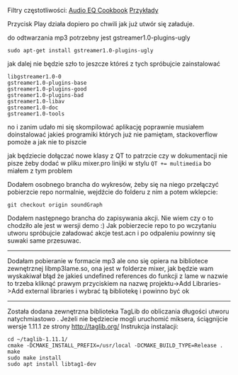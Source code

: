 Filtry częstotliwości:
[Audio EQ Cookbook](http://www.musicdsp.org/files/Audio-EQ-Cookbook.txt)
[Przykłady](http://blog.bjornroche.com/2012/08/basic-audio-eqs.html)

Przycisk Play działa dopiero po chwili jak już utwór się załaduje.

do odtwarzania mp3 potrzebny jest gstreamer1.0-plugins-ugly
```
sudo apt-get install gstreamer1.0-plugins-ugly
```

jak dalej nie będzie szło to jeszcze któreś z tych spróbujcie zainstalować 
```
libgstreamer1.0-0
gstreamer1.0-plugins-base
gstreamer1.0-plugins-good
gstreamer1.0-plugins-bad 
gstreamer1.0-libav
gstreamer1.0-doc
gstreamer1.0-tools
```

no i zanim udało mi się skompilować aplikację poprawnie musiałem doinstalować jakieś programiki których już nie pamiętam, stackoverflow pomoże a jak nie to piszcie

jak będziecie dołączać nowe klasy z QT to patrzcie czy w dokumentacji nie pisze żeby dodać w pliku mixer.pro linijki w stylu `QT += multimedia` bo miałem z tym problem

Dodałem osobnego brancha do wykresów, żeby się na niego przełączyć pobierzcie repo normalnie, wejdźcie do folderu z nim a potem wklepcie:
```
git checkout origin soundGraph
```

Dodałem następnego brancha do zapisywania akcji. Nie wiem czy o to chodziło ale jest w wersji demo :)
Jak pobierzecie repo to po wczytaniu utworu spróbujcie załadować akcje test.acn i po odpaleniu powinny się suwaki same przesuwac.



----------

Dodałam pobieranie w formacie mp3 ale ono się opiera na bibliotece zewnętrznej libmp3lame.so, ona jest w folderze mixer,
jak będzie wam wyskakiwał błąd że jakieś undefined references do funkcji z lame w nazwie to trzeba kliknąć prawym przyciskiem na nazwę projektu->Add Libraries->Add external libraries 
i wybrać tą bibliotekę i powinno być ok

---------

Została dodana zewnętrzna biblioteka TagLib do obliczania długości utworu natychmiastowo . Jeżeli nie będziecie mogli uruchomić miksera,
ściągnijcie wersje 1.11.1 ze strony http://taglib.org/
Instrukcja instalacji:
```
cd ~/taglib-1.11.1/
cmake -DCMAKE_INSTALL_PREFIX=/usr/local -DCMAKE_BUILD_TYPE=Release .
make
sudo make install
sudo apt install libtag1-dev
```
